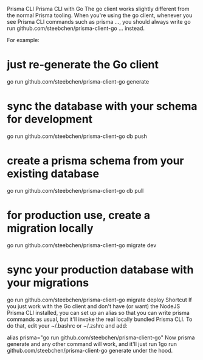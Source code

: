 Prisma CLI
Prisma CLI with Go
The go client works slightly different from the normal Prisma tooling. When you're using the go client, whenever you see Prisma CLI commands such as prisma ..., you should always write go run github.com/steebchen/prisma-client-go ... instead.

For example:

# just re-generate the Go client
go run github.com/steebchen/prisma-client-go generate
 
# sync the database with your schema for development
go run github.com/steebchen/prisma-client-go db push
 
# create a prisma schema from your existing database
go run github.com/steebchen/prisma-client-go db pull
 
# for production use, create a migration locally
go run github.com/steebchen/prisma-client-go migrate dev
 
# sync your production database with your migrations
go run github.com/steebchen/prisma-client-go migrate deploy
Shortcut
If you just work with the Go client and don't have (or want) the NodeJS Prisma CLI installed, you can set up an alias so that you can write prisma commands as usual, but it'll invoke the real locally bundled Prisma CLI. To do that, edit your ~/.bashrc or ~/.zshrc and add:

alias prisma="go run github.com/steebchen/prisma-client-go"
Now prisma generate and any other command will work, and it'll just run 1go run github.com/steebchen/prisma-client-go generate under the hood.

